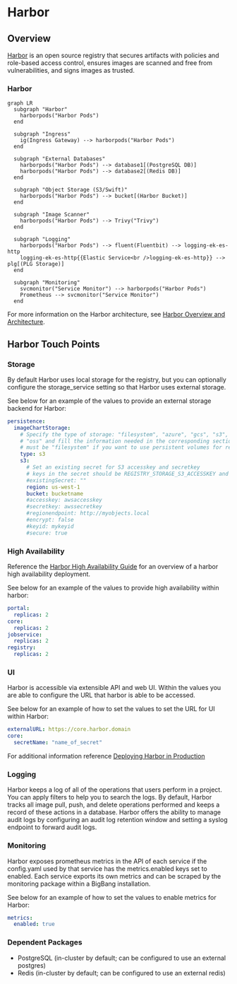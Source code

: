 # Harbor

## Overview

[Harbor](https://goharbor.io/) is an open source registry that secures artifacts with policies and role-based access control, ensures images are scanned and free from vulnerabilities, and signs images as trusted.

### Harbor

```mermaid
graph LR
  subgraph "Harbor"
    harborpods("Harbor Pods")
  end

  subgraph "Ingress"
    ig(Ingress Gateway) --> harborpods("Harbor Pods")
  end

  subgraph "External Databases"
    harborpods("Harbor Pods") --> database1[(PostgreSQL DB)]
    harborpods("Harbor Pods") --> database2[(Redis DB)]
  end

  subgraph "Object Storage (S3/Swift)"
    harborpods("Harbor Pods") --> bucket[(Harbor Bucket)]
  end

  subgraph "Image Scanner"
    harborpods("Harbor Pods") --> Trivy("Trivy")
  end

  subgraph "Logging"
    harborpods("Harbor Pods") --> fluent(Fluentbit) --> logging-ek-es-http
    logging-ek-es-http{{Elastic Service<br />logging-ek-es-http}} --> plg[(PLG Storage)]
  end

  subgraph "Monitoring"
    svcmonitor("Service Monitor") --> harborpods("Harbor Pods")
    Prometheus --> svcmonitor("Service Monitor")
  end
```



For more information on the Harbor architecture, see [Harbor Overview and Architecture](https://github.com/goharbor/harbor/wiki/Architecture-Overview-of-Harbor).

## Harbor Touch Points

### Storage

By default Harbor uses local storage for the registry, but you can optionally configure the storage_service setting so that Harbor uses external storage.

See below for an example of the values to provide an external storage backend for Harbor:

```yaml
persistence:
  imageChartStorage:
    # Specify the type of storage: "filesystem", "azure", "gcs", "s3", "swift",
    # "oss" and fill the information needed in the corresponding section. The type
    # must be "filesystem" if you want to use persistent volumes for registry
    type: s3
    s3:
      # Set an existing secret for S3 accesskey and secretkey
      # keys in the secret should be REGISTRY_STORAGE_S3_ACCESSKEY and REGISTRY_STORAGE_S3_SECRETKEY for registry
      #existingSecret: ""
      region: us-west-1
      bucket: bucketname
      #accesskey: awsaccesskey
      #secretkey: awssecretkey
      #regionendpoint: http://myobjects.local
      #encrypt: false
      #keyid: mykeyid
      #secure: true
```

### High Availability

Reference the [Harbor High Availability Guide](https://repo1.dso.mil/big-bang/apps/sandbox/harbor/-/blob/main/chart/docs/High%20Availability.md) for an overview of a harbor high availability deployment.

See below for an example of the values to provide high availability within harbor:

```yaml
portal:
  replicas: 2
core:
  replicas: 2
jobservice:
  replicas: 2
registry:
  replicas: 2     
```

### UI

Harbor is accessible via extensible API and web UI. Within the values you are able to configure the URL that harbor is able to be accessed.

See below for an example of how to set the values to set the URL for UI within Harbor:

```yaml
externalURL: https://core.harbor.domain
core:
  secretName: "name_of_secret"
```

For additional information reference [Deploying Harbor in Production](https://repo1.dso.mil/big-bang/apps/sandbox/harbor/-/blob/harbor-architecture/docs/production.md)

### Logging

Harbor keeps a log of all of the operations that users perform in a project. You can apply filters to help you to search the logs. By default, Harbor tracks all image pull, push, and delete operations performed and keeps a record of these actions in a database. Harbor offers the ability to manage audit logs by configuring an audit log retention window and setting a syslog endpoint to forward audit logs.

### Monitoring

Harbor exposes prometheus metrics in the API of each service if the config.yaml used by that service has the metrics.enabled keys set to enabled. Each service exports its own metrics and can be scraped by the monitoring package within a BigBang installation.

See below for an example of how to set the values to enable metrics for Harbor:

```yaml
metrics:
  enabled: true
```

### Dependent Packages

- PostgreSQL (in-cluster by default; can be configured to use an external postgres)
- Redis (in-cluster by default; can be configured to use an external redis)
